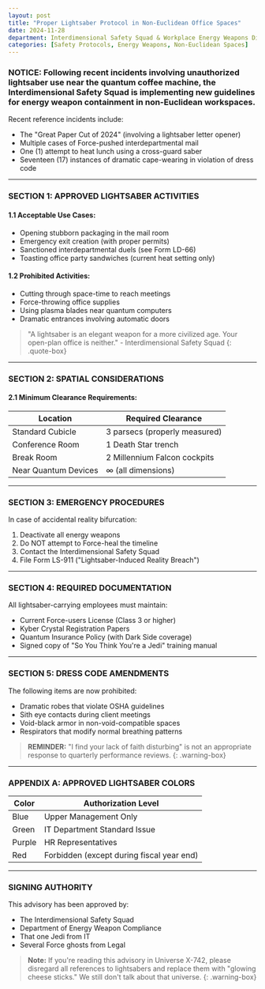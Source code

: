 ```yaml
---
layout: post
title: "Proper Lightsaber Protocol in Non-Euclidean Office Spaces"
date: 2024-11-28
department: Interdimensional Safety Squad & Workplace Energy Weapons Division
categories: [Safety Protocols, Energy Weapons, Non-Euclidean Spaces]
---
```


### NOTICE: Following recent incidents involving unauthorized lightsaber use near the quantum coffee machine, the Interdimensional Safety Squad is implementing new guidelines for energy weapon containment in non-Euclidean workspaces.

Recent reference incidents include:
- The "Great Paper Cut of 2024" (involving a lightsaber letter opener)
- Multiple cases of Force-pushed interdepartmental mail
- One (1) attempt to heat lunch using a cross-guard saber
- Seventeen (17) instances of dramatic cape-wearing in violation of dress code

---

### SECTION 1: APPROVED LIGHTSABER ACTIVITIES

#### 1.1 Acceptable Use Cases:
- Opening stubborn packaging in the mail room
- Emergency exit creation (with proper permits)
- Sanctioned interdepartmental duels (see Form LD-66)
- Toasting office party sandwiches (current heat setting only)

#### 1.2 Prohibited Activities:
- Cutting through space-time to reach meetings
- Force-throwing office supplies
- Using plasma blades near quantum computers
- Dramatic entrances involving automatic doors

> "A lightsaber is an elegant weapon for a more civilized age. Your open-plan office is neither." - Interdimensional Safety Squad
{: .quote-box}

---

### SECTION 2: SPATIAL CONSIDERATIONS

#### 2.1 Minimum Clearance Requirements:

| Location | Required Clearance |
|----------|-------------------|
| Standard Cubicle | 3 parsecs (properly measured) |
| Conference Room | 1 Death Star trench |
| Break Room | 2 Millennium Falcon cockpits |
| Near Quantum Devices | ∞ (all dimensions) |

---

### SECTION 3: EMERGENCY PROCEDURES

In case of accidental reality bifurcation:
1. Deactivate all energy weapons
2. Do NOT attempt to Force-heal the timeline
3. Contact the Interdimensional Safety Squad
4. File Form LS-911 ("Lightsaber-Induced Reality Breach")

---

### SECTION 4: REQUIRED DOCUMENTATION

All lightsaber-carrying employees must maintain:
- Current Force-users License (Class 3 or higher)
- Kyber Crystal Registration Papers
- Quantum Insurance Policy (with Dark Side coverage)
- Signed copy of "So You Think You're a Jedi" training manual

---

### SECTION 5: DRESS CODE AMENDMENTS

The following items are now prohibited:
- Dramatic robes that violate OSHA guidelines
- Sith eye contacts during client meetings
- Void-black armor in non-void-compatible spaces
- Respirators that modify normal breathing patterns

> **REMINDER:** "I find your lack of faith disturbing" is not an appropriate response to quarterly performance reviews.
{: .warning-box}

---

### APPENDIX A: APPROVED LIGHTSABER COLORS

| Color | Authorization Level |
|-------|-------------------|
| Blue | Upper Management Only |
| Green | IT Department Standard Issue |
| Purple | HR Representatives |
| Red | Forbidden (except during fiscal year end) |

---

### SIGNING AUTHORITY

This advisory has been approved by:
- The Interdimensional Safety Squad
- Department of Energy Weapon Compliance
- That one Jedi from IT
- Several Force ghosts from Legal

> **Note:** If you're reading this advisory in Universe X-742, please disregard all references to lightsabers and replace them with "glowing cheese sticks." We still don't talk about that universe.
{: .warning-box}
